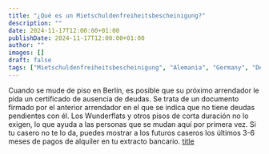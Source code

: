 ```yaml
---
title: "¿Qué es un Mietschuldenfreiheitsbescheinigung?"
description: ""
date: 2024-11-17T12:00:00+01:00
publishDate: 2024-11-17T12:00:00+01:00
author: ""
images: []
draft: false
tags: ["Mietschuldenfreiheitsbescheinigung", "Alemania", "Germany", "Derechos de los inquilinos"]
---
```

Cuando se mude de piso en Berlín, es posible que su próximo arrendador le pida un certificado de ausencia de deudas. Se trata de un documento firmado por el anterior arrendador en el que se indica que no tiene deudas pendientes con él. Los Wunderflats y otros pisos de corta duración no lo exigen, lo que ayuda a las personas que se mudan aquí por primera vez. Si tu casero no te lo da, puedes mostrar a los futuros caseros los últimos 3-6 meses de pagos de alquiler en tu extracto bancario. 
[title](https://ratgeber.immowelt.de/a/mietschuldenfreiheitsbescheinigung-ueblich-aber-nicht-erzwingbar.htm)

